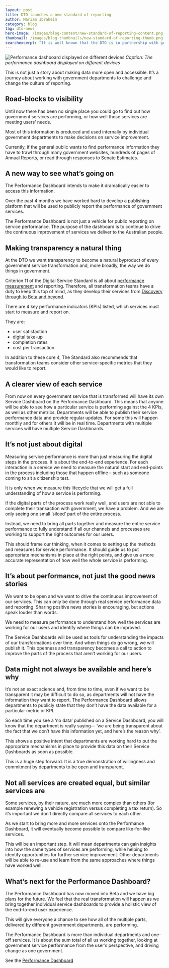 ```yaml
---
layout: post
title: DTO launches a new standard of reporting
author: Mariam Ibraheim
category: blog
tag: dto-news
hero-image: /images/blog-content/new-standard-of-reporting-content.png
thumbnail: /images/blog-thumbnails/new-standard-of-reporting-thumb.png
searchexcerpt: "It is well known that the DTO is in partnership with government departments to challenge and where necessary, change the the way we report on government services. To do that, we’ve launched a new Performance Dashboard to make it even easier to find out how government services are performing explains Mariam Ibraheim."
---
```


![Performance dashboard displayed on different devices]({{site.url}}{{page.hero-image}})
*Caption: The performance dashboard displayed on different devices*

This is not just a story about making data more open and accessible. It’s a journey about working with government departments to challenge and change the culture of reporting. 

## Road-blocks to visibility

Until now there has been no single place you could go to find out how government services are performing, or how well those services are meeting users’ needs.  

Most of this information is produced and used internally by individual government departments to make decisions on service improvement. 

Currently, if the general public wants to find performance information they have to trawl through many government websites, hundreds of pages of Annual Reports, or read through responses to Senate Estimates. 

## A new way to see what’s going on

The Performance Dashboard intends to make it dramatically easier to access this information. 

Over the past 4 months we have worked hard to develop a publishing platform that will be used to publicly report the performance of government services.

The Performance Dashboard is not just a vehicle for public reporting on service performance. The purpose of  the dashboard is to continue to drive the continuous improvement of services we deliver to the Australian people. 

## Making transparency a natural thing

At the DTO we want transparency to become a natural byproduct of every government service transformation and, more broadly, the way we do things in government. 

Criterion 11 of the Digital Service Standard is all about [performance measurement](https://www.dto.gov.au/standard/11-measure-performance/) and reporting. 
Therefore, all transformation teams have a duty to keep this top of mind, as they develop their services from [Discovery through to Beta and beyond](https://www.dto.gov.au/standard/service-design-and-delivery-process/).  

There are 4 key performance indicators (KPIs) listed, which services must start to measure and report on. 

They are: 

  - user satisfaction 
  - digital take-up 
  - completion rates 
  - cost per transaction. 

In addition to these core 4, The Standard also recommends that transformation teams consider other service-specific metrics that they would like to report.

## A clearer view of each service

From now on every government service that is transformed will have its own Service Dashboard on the Performance Dashboard. This means that anyone will be able to see how a particular service is performing against the 4 KPIs, as well as other metrics. Departments will be able to publish their service performance data and provide regular updates. For some this will happen monthly and for others it will be in real time. Departments with multiple services will have multiple Service Dashboards. 

## It’s not just about digital

Measuring service performance is more than just measuring the digital steps  in the process. It is about the end-to-end experience. For each interaction in a service we need to measure the natural start and end-points in the process including those that happen offline – such as someone coming to sit a citizenship test. 

It is only when we measure this lifecycle that we will get a full understanding of how a service is performing. 

If the digital parts of the process work really well, and users are not able to complete their transaction with government, we have a problem. And we are only seeing one small ‘siloed’ part of the entire process.

Instead, we need to bring all parts together and measure the entire service performance to fully understand if all our channels and processes are working to support the right outcomes for our users.

This should frame our thinking, when it comes to setting up the methods and measures for service performance. It should guide us to put appropriate mechanisms in place at the right points, and give us a more accurate representation of how well the whole service is performing. 

## It’s about performance, not just the good news stories

We want to be open and we want to drive the continuous improvement of our services. This can only be done through real service performance data and reporting. Sharing positive news stories is encouraging, but actions speak louder than words. 

We need to measure performance to understand how well the services are working for our users and identify where things can be improved.

The Service Dashboards will be used as tools for understanding the impacts of our transformations over time. And when things do go wrong, we will publish it. This openness and transparency becomes a call to action to improve the parts of the process that aren’t working for our users.

## Data might not always be available and here’s why

It’s not an exact science and, from time to time, even if we want to be transparent it may be difficult to do so, as departments will not have the information they want to report. The Performance Dashboard allows departments to publicly state that they don’t have the data available for a particular metric or KPI.  

So each time you see a ‘no data’ published on a Service Dashboard, you will know that the department is really saying— ‘we are being transparent about the fact that we don’t have this information yet, and here’s the reason why’.  

This shows a positive intent that departments are working hard to put the appropriate mechanisms in place to provide this data on their Service Dashboards as soon as possible.  

This is a huge step forward. It is a true demonstration of willingness and commitment by departments to be open and transparent.

## Not all services are created equal, but similar services are

Some services, by their nature, are much more complex than others (for example renewing a vehicle registration versus completing a tax return). So it’s important we don’t directly compare all services to each other. 

As we start to bring more and more services onto the Performance Dashboard, it will eventually become possible to compare like-for-like services.  

This will be an important step. It will mean departments can gain insights into how the same types of services are performing, while helping to identify opportunities for further service improvement. Other departments will be able to re-use and learn from the same approaches where things have worked well.

## What’s next for the Performance Dashboard?

The Performance Dashboard has now moved into Beta and we have big plans for the future. We feel that the real transformation will happen as we bring together individual service dashboards to provide a holistic view of the end-to-end user experience. 

This will give everyone a chance to see how all of the multiple parts, delivered by different government departments, are performing. 

The Performance Dashboard is more than individual departments and one-off services. It is about the sum total of all us working together, looking at government service performance from the user’s perspective, and driving change as one government. 

See the [Performance Dashboard](https://dashboard.gov.au/)
